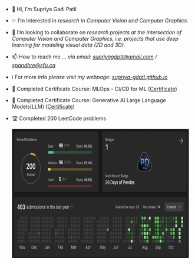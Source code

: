 - 👋 Hi, I’m Supriya Gadi Patil
- ✨ I’m interested in *research in Computer Vision and Computer Graphics.*
- 👯 I’m looking to collaborate on *research projects at the intersection of Computer Vision and Computer Graphics, i.e. projects that use deep learning for modeling visual data (2D and 3D).*
  
- 📫 How to reach me ... *via email: supriyagdptl@gmail.com / spandhre@sfu.ca*
- ℹ️ For more info *please visit my webpage: [supriya-gdptl.github.io](http://supriya-gdptl.github.io)*


- 🌱 Completed Certificate Course: MLOps - CI/CD for ML ([Certificate](https://www.credential.net/embed/ddc13172-dc7a-4617-9319-2135cee0193d))
- 🌱 Completed Certificate Course: Generative AI Large Language Models(LLM) ([Certificate](https://coursera.org/share/92686437a3e6cfd9a09221bb64fb366d))
- 🏆 Completed 200 LeetCode problems
  
  <img src="https://github.com/supriya-gdptl/supriya-gdptl/blob/main/leetcode_200problem_milestone.png" width="800" height="350"/>

<!---drawing, painting🎨, art & craft, playing badminton, apart from - 
🌱 I’m currently learning to *work with different co-ordinate systems in Computer Graphics.* (wish me luck 😅)--->
<!---
supriya-gdptl/supriya-gdptl is a ✨ special ✨ repository because its `README.md` (this file) appears on your GitHub profile.
You can click the Preview link to take a look at your changes.
--->
